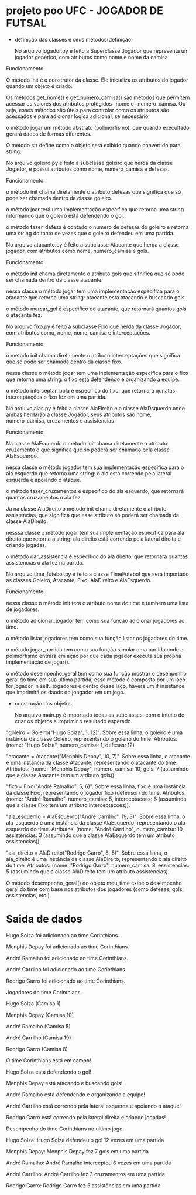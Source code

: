 # projeto poo UFC - JOGADOR DE FUTSAL

* definição das classes e seus métodos(definição) 

  No arquivo jogador.py é feito a Superclasse Jogador que representa um jogador genérico, com atributos como nome e nome da camisa

Funcionamento:

O método init é o construtor da classe. Ele inicializa os atributos do jogador quando um objeto é criado.

Os métodos get_nome() e get_numero_camisa() são métodos que permitem acessar os valores dos atributos protegidos _nome e _numero_camisa. Ou seja, esses métodos são úteis para controlar como os atributos são acessados e para adicionar lógica adicional, se necessário.

o método jogar um método abstrato (polimorfismo), que quando execultado gerará dados de formas diferentes.

O método str define como o objeto será exibido quando convertido para string.

  
  No arquivo goleiro.py é feito a subclasse goleiro que herda da classe Jogador, e possui atributos como nome, numero_camisa e defesas.

Funcionamento:

o método init chama diretamente o atributo defesas que significa que só pode ser chamada dentro da classe goleiro.

o método joar terá uma Implementação específica que retorna uma string informando que o goleiro está defendendo o gol.

o método fazer_defesa é contado o numero de defesas do goleiro e retorna uma string do tanto de vezes que o goleiro defendeu em uma partida.

  No arquivo atacante.py é feito a subclasse Atacante que herda a classe jogador, com atributos como nome, numero_camisa e gols.

Funcionamento: 

o método init chama diretamente o atributo gols que sifnifica que só pode ser chamada dentro da classe atacante.

nessa classe o método jogar tem uma implementação especifica para o atacante que retorna uma string: atacante esta atacando e buscando gols

o método marcar_gol é especifico do atacante, que retornará quantos gols o atacante fez.

  No arquivo fixo.py é feito a subclasse Fixo que herda da classe Jogador, com atributos como, nome, nome_camisa e interceptações.

Funcionamento:

o metodo init chama diretamente o atributo interceptações que significa que só pode ser chamada dentro da classe fixo.

nessa classe o método jogar tem uma inplementação especifica para o fixo que retorna uma string: o fixo está defendendo e organizando a equipe.

o método interceptar_bola é especifico do fixo, que retornará qunatas interceptações o fixo fez em uma partida.

  No arquivo alas.py é feito a classe AlaEireito e a classe AlaDsquerdo onde ambas herdarão a classe Jogador, seus atributos são nome, numero_camisa, cruzamentos e assistencias

Funcionamento:

Na classe AlaEsquerdo o método init chama diretamente o atributo cruzamento o que significa que só poderá ser chamado pela classe AlaEsquerdo.

nessa classe o método jogador tem sua implementação especifica para o ala esquerdo que retorna uma string: o ala está correndo pela lateral esquerda e apoiando o ataque.

o método fazer_cruzamentos é específico do ala esquerdo, que retornará quantos cruzamentos o ala fez.

Ja na classe AlaDireito o método init chama diretamente o atributo assistencias, que significa que esse atributo só poderá ser chamada da classe AlaDireito.

nesssa classe o método jogar tem sua implementação especifica para ala direito que retorna a string: ala direito está correndo pela lateral direita e criando jogadas.

o método dar_assistencia é especifico do ala direito, que retornará quantas assistencias o ala fez na partda.

  No arquivo time_futebol.py é feito a classe TimeFutebol que será importado as classes Goleiro, Atacante, Fixo, AlaDireito e AlaEsquerdo.

Funcionamento:

nessa classe o método init terá o atributo nome do time e tambem uma lista de jogadores.

o método adicionar_jogador tem como sua função adicionar jogadores ao time.

o método listar jogadores tem como sua função listar os jogadores do time.

o método jogar_partida tem como sua função simular uma partida onde o polimorfismo entrará em ação por que cada jogador executa sua própria implementação de jogar().

o método desempenho_geral tem como sua função mostrar o desenpenho geral do time em sua ultima partida, esse método é composto por um laço for jogador in self._jogadores e dentro desse laço, haverá um if insistance que imprimirá os daods do joagador em um jogo.

* construção dos objetos

  No arquivo main.py é importado todas as subclasses, com o intuito de criar os objetos e imprimir o resultado esperado.

"goleiro = Goleiro("Hugo Solza", 1, 12)". Sobre essa linha, o goleiro é uma instância da classe Goleiro, representando o goleiro do time. Atributos: (nome: "Hugo Solza", numero_camisa: 1, defesas: 12)

"atacante = Atacante("Menphis Depay", 10, 7)". Sobre essa linha, o atacante é uma instância da classe Atacante, representando o atacante do time. Atributos: (nome: "Menphis Depay", numero_camisa: 10, gols: 7 (assumindo que a classe Atacante tem um atributo gols)).

"fixo = Fixo("André Ramalho", 5, 6)". Sobre essa linha, fixo é uma instância da classe Fixo, representando o jogador fixo (defensor) do time. Atributos: (nome: "André Ramalho", numero_camisa: 5, interceptacoes: 6 (assumindo que a classe Fixo tem um atributo interceptacoes)).

"ala_esquerdo = AlaEsquerdo("André Carrilho", 19, 3)". Sobre essa linha, o ala_esquerdo é uma instância da classe AlaEsquerdo, representando o ala esquerdo do time. Atributos: (nome: "André Carrilho", numero_camisa: 19, assistencias: 3 (assumindo que a classe AlaEsquerdo tem um atributo assistencias)).

"ala_direito = AlaDireito("Rodrigo Garro", 8, 5)". Sobre essa linha, o ala_direito é uma instância da classe AlaDireito, representando o ala direito do time. Atributos: (nome: "Rodrigo Garro", numero_camisa: 8, essistencias: 5 (assumindo que a classe AlaDireito tem um atributo assistencias).

O método desempenho_geral() do objeto meu_time exibe o desempenho geral do time com base nos atributos dos jogadores (como defesas, gols, assistencias, etc.).

# Saida de dados

Hugo Solza foi adicionado ao time Corinthians.

Menphis Depay foi adicionado ao time Corinthians.

André Ramalho foi adicionado ao time Corinthians.

André Carrilho foi adicionado ao time Corinthians.

Rodrigo Garro foi adicionado ao time Corinthians.




Jogadores do time Corinthians:

Hugo Solza (Camisa 1)

Menphis Depay (Camisa 10)

André Ramalho (Camisa 5)

André Carrilho (Camisa 19)

Rodrigo Garro (Camisa 8)



O time Corinthians está em campo!

Hugo Solza está defendendo o gol!

Menphis Depay está atacando e buscando gols!

André Ramalho está defendendo e organizando a equipe!

André Carrilho está correndo pela lateral esquerda e apoiando o ataque!

Rodrigo Garro está correndo pela lateral direita e criando jogadas!



Desempenho do time Corinthians no ultimo jogo:

Hugo Solza: Hugo Solza defendeu o gol 12 vezes em uma partida

Menphis Depay: Menphis Depay fez 7 gols em uma partida

André Ramalho: André Ramalho interceptou 6 vezes em uma partida

André Carrilho: André Carrilho fez 3 cruzamentos em uma partida

Rodrigo Garro: Rodrigo Garro fez 5 assistências em uma partida
